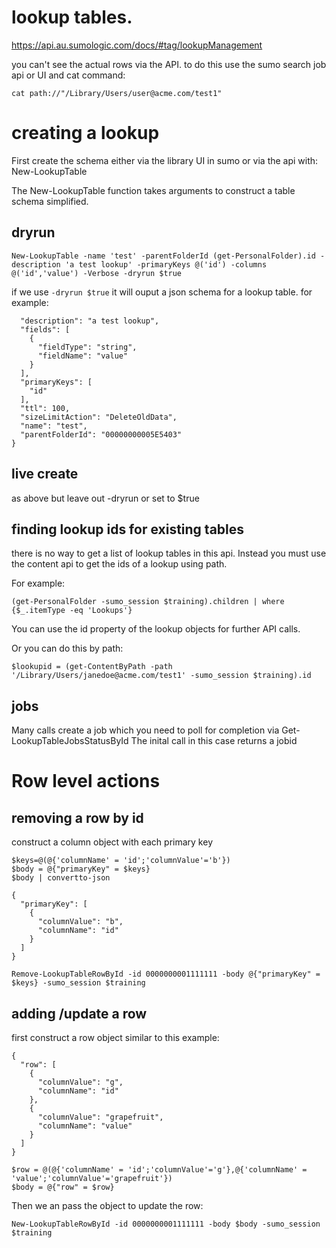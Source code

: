 # lookup tables.
https://api.au.sumologic.com/docs/#tag/lookupManagement

you can't see the actual rows via the API. to do this use the sumo search job api or UI and cat command:
```
cat path://"/Library/Users/user@acme.com/test1"
```

# creating a lookup
First create the schema either via the library UI in sumo or via the api with: New-LookupTable

The New-LookupTable function takes arguments to construct a table schema simplified.

## dryrun
```
New-LookupTable -name 'test' -parentFolderId (get-PersonalFolder).id -description 'a test lookup' -primaryKeys @('id') -columns @('id','value') -Verbose -dryrun $true
```

if we use ```-dryrun $true``` it will ouput a json schema for a lookup table. for example:
```
  "description": "a test lookup",
  "fields": [
    {
      "fieldType": "string",
      "fieldName": "value"
    }
  ],
  "primaryKeys": [
    "id"
  ],
  "ttl": 100,
  "sizeLimitAction": "DeleteOldData",
  "name": "test",
  "parentFolderId": "00000000005E5403"
}
```

## live create
as above but leave out -dryrun or set to $true

## finding lookup ids for existing tables
there is no way to get a list of lookup tables in this api. Instead you must use the content api to get the ids of a lookup using path.

For example:
```
(get-PersonalFolder -sumo_session $training).children | where {$_.itemType -eq 'Lookups'}
```
You can use the id property of the lookup objects for further API calls.

Or you can do this by path:
```
$lookupid = (get-ContentByPath -path '/Library/Users/janedoe@acme.com/test1' -sumo_session $training).id
```

## jobs
Many calls create a job which you need to poll for completion via Get-LookupTableJobsStatusById
The inital call in this case returns a jobid

# Row level actions
## removing a row by id

construct a column object with each primary key
```
$keys=@(@{'columnName' = 'id';'columnValue'='b'})
$body = @{"primaryKey" = $keys}
$body | convertto-json 

{
  "primaryKey": [
    {
      "columnValue": "b",
      "columnName": "id"
    }
  ]
} 
```

```
Remove-LookupTableRowById -id 0000000001111111 -body @{"primaryKey" = $keys} -sumo_session $training        
```

## adding /update a row 

first construct a row object similar to this example:
```
{
  "row": [
    {
      "columnValue": "g",
      "columnName": "id"
    },
    {
      "columnValue": "grapefruit",
      "columnName": "value"
    }
  ]
}
```


```
$row = @(@{'columnName' = 'id';'columnValue'='g'},@{'columnName' = 'value';'columnValue'='grapefruit'})
$body = @{"row" = $row} 
```

Then we an pass the object to update the row:
```
New-LookupTableRowById -id 0000000001111111 -body $body -sumo_session $training
```